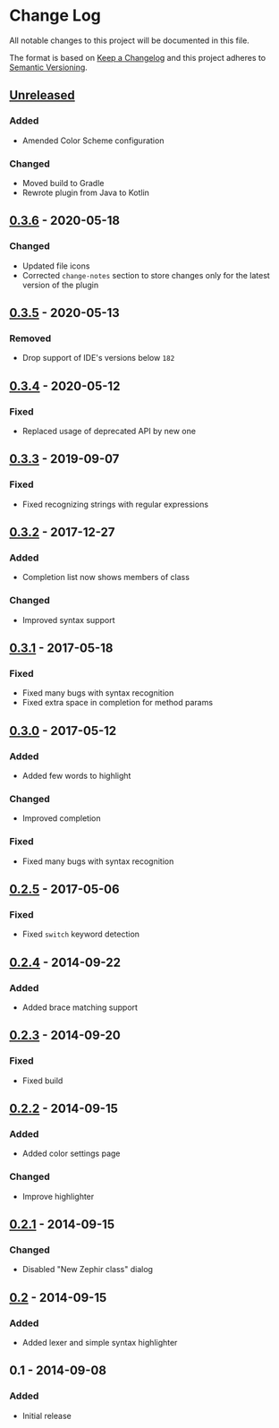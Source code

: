 # Change Log
All notable changes to this project will be documented in this file.

The format is based on [Keep a Changelog](http://keepachangelog.com)
and this project adheres to [Semantic Versioning](http://semver.org).

## [Unreleased]
### Added
- Amended Color Scheme configuration 

### Changed
- Moved build to Gradle
- Rewrote plugin from Java to Kotlin

## [0.3.6] - 2020-05-18
### Changed
- Updated file icons
- Corrected `change-notes` section to store changes only for the latest version of the plugin

## [0.3.5] - 2020-05-13
### Removed
- Drop support of IDE's versions below `182`

## [0.3.4] - 2020-05-12
### Fixed
- Replaced usage of deprecated API by new one

## [0.3.3] - 2019-09-07
### Fixed
- Fixed recognizing strings with regular expressions

## [0.3.2] - 2017-12-27
### Added
- Completion list now shows members of class

### Changed
- Improved syntax support

## [0.3.1] - 2017-05-18
### Fixed
- Fixed many bugs with syntax recognition
- Fixed extra space in completion for method params

## [0.3.0] - 2017-05-12
### Added
- Added few words to highlight

### Changed
- Improved completion

### Fixed
- Fixed many bugs with syntax recognition

## [0.2.5] - 2017-05-06
### Fixed
- Fixed `switch` keyword detection

## [0.2.4] - 2014-09-22
### Added
- Added brace matching support

## [0.2.3] - 2014-09-20
### Fixed
- Fixed build

## [0.2.2] - 2014-09-15
### Added
- Added color settings page

### Changed
- Improve highlighter

## [0.2.1] - 2014-09-15
### Changed
- Disabled "New Zephir class" dialog

## [0.2] - 2014-09-15
### Added
- Added lexer and simple syntax highlighter

## 0.1 - 2014-09-08
### Added
- Initial release

[Unreleased]: https://github.com/zephir-lang/idea-plugin/compare/0.3.6...HEAD
[0.3.6]: https://github.com/zephir-lang/idea-plugin/compare/0.3.5...0.3.6
[0.3.5]: https://github.com/zephir-lang/idea-plugin/compare/0.3.4...0.3.5
[0.3.4]: https://github.com/zephir-lang/idea-plugin/compare/0.3.3...0.3.4
[0.3.3]: https://github.com/zephir-lang/idea-plugin/compare/0.3.2...0.3.3
[0.3.2]: https://github.com/zephir-lang/idea-plugin/compare/0.3.1...0.3.2
[0.3.1]: https://github.com/zephir-lang/idea-plugin/compare/0.3.0...0.3.1
[0.3.0]: https://github.com/zephir-lang/idea-plugin/compare/0.2.5...0.3.0
[0.2.5]: https://github.com/zephir-lang/idea-plugin/compare/0.2.4...0.2.5
[0.2.4]: https://github.com/zephir-lang/idea-plugin/compare/0.2.3...0.2.4
[0.2.3]: https://github.com/zephir-lang/idea-plugin/compare/0.2.2...0.2.3
[0.2.2]: https://github.com/zephir-lang/idea-plugin/compare/0.2.1...0.2.2
[0.2.1]: https://github.com/zephir-lang/idea-plugin/compare/0.2...0.2.1
[0.2]: https://github.com/zephir-lang/idea-plugin/compare/0.1...0.2
